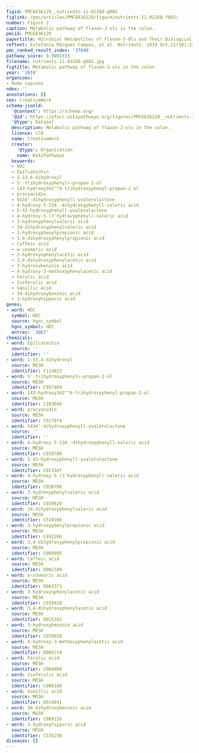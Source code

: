 ```yaml
---
figid: PMC6836129__nutrients-11-02260-g002
figlink: /pmc/articles/PMC6836129/figure/nutrients-11-02260-f002/
number: Figure 2
caption: Metabolic pathway of flavan-3-ols in the colon.
pmcid: PMC6836129
papertitle: Microbial Metabolites of Flavan-3-Ols and Their Biological Activity.
reftext: Estefanía Márquez Campos, et al. Nutrients. 2019 Oct;11(10):2260.
pmc_ranked_result_index: '37040'
pathway_score: 0.9091933
filename: nutrients-11-02260-g002.jpg
figtitle: Metabolic pathway of flavan-3-ols in the colon
year: '2019'
organisms:
- Homo sapiens
ndex: ''
annotations: []
seo: CreativeWork
schema-jsonld:
  '@context': https://schema.org/
  '@id': https://pfocr.wikipathways.org/figures/PMC6836129__nutrients-11-02260-g002.html
  '@type': Dataset
  description: Metabolic pathway of flavan-3-ols in the colon.
  license: CC0
  name: CreativeWork
  creator:
    '@type': Organization
    name: WikiPathways
  keywords:
  - HDC
  - Epilcatechin
  - 1-13,4-dihydroxyl
  - S'-trihydroxyphenyl>-propan-2-ol
  - 143-hydroxy342""6-trihydroxyphenyl-propan-2-ol
  - procyanidin
  - 5434'-dihydroxyphenyll-yvalerolactone
  - 4-hydroxy-5-134 -dihydroxyphenyll-valeric acid
  - 5-43-hydroxyphenyll-yvalerolactone
  - 4-hydroxy-5-(3'hydravyphenyl)-valeric acid
  - 3-hydrenyphenylvaleric acid
  - 34-dihydroxyphenylvaleric acid
  - 3-hydroxyphenylpropionic acid
  - 3,4-dihydroxyphenylpropionic acid
  - Caffeic acid
  - w-coumaric acid
  - 3-hydroxyophenylacetic acid
  - 3,4-dihydroxyphenylacetic acid
  - 3-hydroxybenzoie acid
  - 4-hydroxy-3-methoxyphenylacetic acid
  - Ferulic acid
  - Isoferulic acid
  - Vanillic acid
  - 34-dihydroxybenzoic acid
  - 3-hydroxyhippuric acid
genes:
- word: HDC
  symbol: HDC
  source: hgnc_symbol
  hgnc_symbol: HDC
  entrez: '3067'
chemicals:
- word: Epilcatechin
  source: ''
  identifier: ''
- word: 1-13,4-dihydroxyl
  source: MESH
  identifier: C114823
- word: S'-trihydroxyphenyl>-propan-2-ol
  source: MESH
  identifier: C057404
- word: 143-hydroxy342""6-trihydroxyphenyl-propan-2-ol
  source: MESH
  identifier: C103046
- word: procyanidin
  source: MESH
  identifier: C017674
- word: 5434'-dihydroxyphenyll-yvalerolactone
  source: ''
  identifier: ''
- word: 4-hydroxy-5-134 -dihydroxyphenyll-valeric acid
  source: MESH
  identifier: C038780
- word: 5-43-hydroxyphenyll-yvalerolactone
  source: MESH
  identifier: C013347
- word: 4-hydroxy-5-(3'hydravyphenyl)-valeric acid
  source: MESH
  identifier: C038780
- word: 3-hydrenyphenylvaleric acid
  source: MESH
  identifier: C039620
- word: 34-dihydroxyphenylvaleric acid
  source: MESH
  identifier: C510166
- word: 3-hydroxyphenylpropionic acid
  source: MESH
  identifier: C491266
- word: 3,4-dihydroxyphenylpropionic acid
  source: MESH
  identifier: C000995
- word: Caffeic acid
  source: MESH
  identifier: D002109
- word: w-coumaric acid
  source: MESH
  identifier: D003373
- word: 3-hydroxyophenylacetic acid
  source: MESH
  identifier: C039620
- word: 3,4-dihydroxyphenylacetic acid
  source: MESH
  identifier: D015102
- word: 3-hydroxybenzoie acid
  source: MESH
  identifier: C039620
- word: 4-hydroxy-3-methoxyphenylacetic acid
  source: MESH
  identifier: D006719
- word: Ferulic acid
  source: MESH
  identifier: C004999
- word: Isoferulic acid
  source: MESH
  identifier: C008180
- word: Vanillic acid
  source: MESH
  identifier: D014641
- word: 34-dihydroxybenzoic acid
  source: MESH
  identifier: C009135
- word: 3-hydroxyhippuric acid
  source: MESH
  identifier: C535238
diseases: []
---
```

